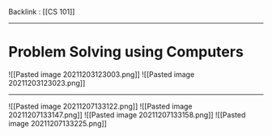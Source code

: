 Backlink : [[CS 101]]

---

# Problem Solving using Computers

![[Pasted image 20211203123003.png]]
![[Pasted image 20211203123023.png]]

---

![[Pasted image 20211207133122.png]]
![[Pasted image 20211207133147.png]]
![[Pasted image 20211207133158.png]]
![[Pasted image 20211207133225.png]]
